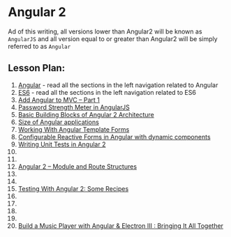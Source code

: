# Angular 2

Ad of this writing, all versions lower than Angular2 will be known as `AngularJS` and all version equal to or greater than Angular2 will be simply referred to as `Angular`

## Lesson Plan:

1. [Angular](http://learnangular2.com/why-angular2) - read all the sections in the left navigation related to Angular
1. [ES6](http://learnangular2.com/es6/) - read all the sections in the left navigation related to ES6
1. [Add Angular to MVC – Part 1](http://blogs.pdsa.com/post/2017/03/01/add-angular-to-mvc-part-1.aspx)
1. [Password Strength Meter in AngularJS](https://scotch.io/tutorials/password-strength-meter-in-angularjs)
1. [Basic Building Blocks of Angular 2 Architecture](https://dzone.com/articles/components-of-angular2-architecture)
1. [Size of Angular applications](http://www.syntaxsuccess.com/viewarticle/size-of-angular-applications)
1. [Working With Angular Template Forms](https://dzone.com/articles/working-with-angular-template-forms)
1. [Configurable Reactive Forms in Angular with dynamic components](https://toddmotto.com/angular-dynamic-components-forms)
1. [Writing Unit Tests in Angular 2](http://www.discoversdk.com/blog/writing-unit-tests-in-angular-2)
1. []()
1. []()
1. [Angular 2 – Module and Route Structures](http://jsdiaries.com/2017/01/16/angular-2-module-and-routes-structure)
1. []()
1. []()
1. [Testing With Angular 2: Some Recipes ](https://dzone.com/articles/talk-testing-with-angular-some-recipes)
1. []()
1. []()
1. []()
1. []()
1. [Build a Music Player with Angular & Electron III : Bringing It All Together](https://scotch.io/tutorials/build-a-music-player-with-angular-electron-iii-bringing-it-all-together)

